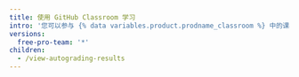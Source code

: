 ```yaml
---
title: 使用 GitHub Classroom 学习
intro: '您可以参与 {% data variables.product.prodname_classroom %} 中的课程并查看老师的结果。'
versions:
  free-pro-team: '*'
children:
  - /view-autograding-results
---
```


